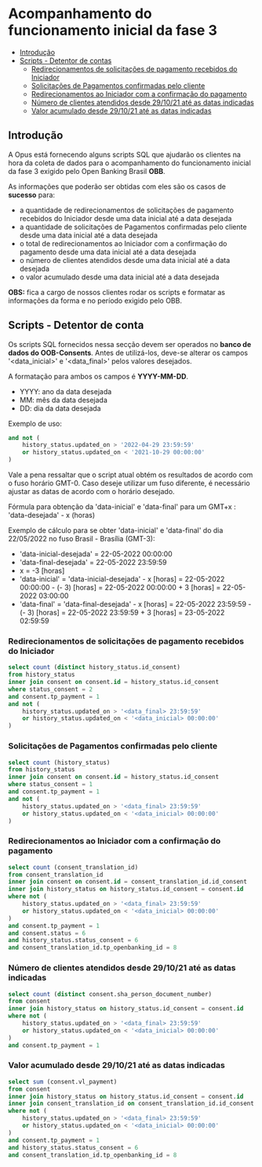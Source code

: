 # Acompanhamento do funcionamento inicial da fase 3

- [Introdução](#introdução)
- [Scripts - Detentor de contas](#scripts---detentor-de-conta)
  - [Redirecionamentos de solicitações de pagamento recebidos do Iniciador](#redirecionamentos-de-solicitações-de-pagamento-recebidos-do-iniciador)
  - [Solicitações de Pagamentos confirmadas pelo cliente](#solicitações-de-pagamentos-confirmadas-pelo-cliente)
  - [Redirecionamentos ao Iniciador com a confirmação do pagamento](#redirecionamentos-ao-iniciador-com-a-confirmação-do-pagamento)
  - [Número de clientes atendidos desde 29/10/21 até as datas indicadas](#número-de-clientes-atendidos-desde-291021-até-as-datas-indicadas)
  - [Valor acumulado desde 29/10/21 até as datas indicadas](#valor-acumulado-desde-291021-até-as-datas-indicadas)

## Introdução

A Opus está fornecendo alguns scripts SQL que ajudarão os clientes na hora da coleta
de dados para o acompanhamento do funcionamento inicial da fase 3 exigido pelo
Open Banking Brasil **OBB**.

As informações que poderão ser obtidas com eles são os casos de **sucesso** para:

- a quantidade de redirecionamentos de solicitações de pagamento
recebidos do Iniciador desde uma data inicial até a data desejada
- a quantidade de solicitações de Pagamentos confirmadas pelo cliente desde uma
data inicial até a data desejada
- o total de redirecionamentos ao Iniciador com a confirmação do pagamento desde
uma data inicial até a data desejada
- o número de clientes atendidos desde uma data inicial até a data desejada
- o valor acumulado desde uma data inicial até a data desejada

**OBS:** fica a cargo de nossos clientes
rodar os scripts e formatar as informações da forma e no período exigido pelo OBB.

## Scripts - Detentor de conta

Os scripts SQL fornecidos nessa secção devem ser operados no
**banco de dados do OOB-Consents**.
Antes de utilizá-los, deve-se alterar os campos '<data_inicial>' e '<data_final>'
pelos valores desejados.

A formatação para ambos os campos é **YYYY-MM-DD**.

- YYYY: ano da data desejada
- MM: mês da data desejada
- DD: dia da data desejada

Exemplo de uso:

```sql
and not (
    history_status.updated_on > '2022-04-29 23:59:59'
    or history_status.updated_on < '2021-10-29 00:00:00'
)
```

Vale a pena ressaltar que o script atual obtém os resultados
de acordo com o fuso horário GMT-0. Caso deseje utilizar um
fuso diferente, é necessário ajustar as datas de acordo com
o horário desejado.

Fórmula para obtenção da 'data-inicial' e 'data-final' para um GMT+x :
    'data-desejada' - x (horas)

Exemplo de cálculo para se obter 'data-inicial' e 'data-final' do dia 22/05/2022
no fuso Brasil - Brasília (GMT-3):

- 'data-inicial-desejada' = 22-05-2022 00:00:00
- 'data-final-desejada' = 22-05-2022 23:59:59
- x = -3 [horas]
- 'data-inicial' = 'data-inicial-desejada' - x [horas] = 22-05-2022 00:00:00 -
(- 3) [horas] = 22-05-2022 00:00:00 + 3 [horas] = 22-05-2022 03:00:00
- 'data-final' = 'data-final-desejada' - x [horas] = 22-05-2022 23:59:59 -
(- 3) [horas] = 22-05-2022 23:59:59 + 3 [horas] = 23-05-2022 02:59:59

### Redirecionamentos de solicitações de pagamento recebidos do Iniciador

```sql
select count (distinct history_status.id_consent)
from history_status
inner join consent on consent.id = history_status.id_consent 
where status_consent = 2
and consent.tp_payment = 1
and not (
    history_status.updated_on > '<data_final> 23:59:59'
    or history_status.updated_on < '<data_inicial> 00:00:00'
)
```

### Solicitações de Pagamentos confirmadas pelo cliente

```sql
select count (history_status) 
from history_status
inner join consent on consent.id = history_status.id_consent 
where status_consent = 1
and consent.tp_payment = 1
and not (
    history_status.updated_on > '<data_final> 23:59:59'
    or history_status.updated_on < '<data_inicial> 00:00:00'
)
```

### Redirecionamentos ao Iniciador com a confirmação do pagamento

```sql
select count (consent_translation_id)
from consent_translation_id
inner join consent on consent.id = consent_translation_id.id_consent
inner join history_status on history_status.id_consent = consent.id
where not (
    history_status.updated_on > '<data_final> 23:59:59'
    or history_status.updated_on < '<data_inicial> 00:00:00'
)
and consent.tp_payment = 1
and consent.status = 6
and history_status.status_consent = 6
and consent_translation_id.tp_openbanking_id = 8
```

### Número de clientes atendidos desde 29/10/21 até as datas indicadas

```sql
select count (distinct consent.sha_person_document_number)
from consent
inner join history_status on history_status.id_consent = consent.id
where not (
    history_status.updated_on > '<data_final> 23:59:59'
    or history_status.updated_on < '<data_inicial> 00:00:00'
)
and consent.tp_payment = 1
```

### Valor acumulado desde 29/10/21 até as datas indicadas

```sql
select sum (consent.vl_payment)
from consent
inner join history_status on history_status.id_consent = consent.id
inner join consent_translation_id on consent_translation_id.id_consent = consent.id
where not (
    history_status.updated_on > '<data_final> 23:59:59'
    or history_status.updated_on < '<data_inicial> 00:00:00'
)
and consent.tp_payment = 1
and history_status.status_consent = 6
and consent_translation_id.tp_openbanking_id = 8
```
